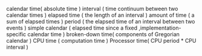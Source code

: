  calendar time( absolute time )
 interval ( time continuum between two calendar times )
 elapsed time ( the length of an interval )
 amount of time ( a sum of elapsed times )
 period ( the elapsed time of an interval between two events )
 simple calendar ( elapsed time since a fixed ,implementation-specific calendar time )
 broken-down time( components of Gregorian calendar )
 CPU time ( computation time )
 Processor time( CPU period \* CPU interval )